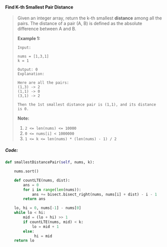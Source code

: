 #### Find K-th Smallest Pair Distance

> Given an integer array, return the k-th smallest **distance** among all the pairs. The distance of a pair \(A, B\) is defined as the absolute difference between A and B.
>
> **Example 1:**  
>
>
> ```
> Input:
>
> nums = [1,3,1]
> k = 1
>
> Output: 0
> Explanation:
>
> Here are all the pairs: 
> (1,3) -> 2 
> (1,1) -> 0
> (3,1) -> 2
>
> Then the 1st smallest distance pair is (1,1), and its distance is 0.
> ```
>
> **Note:**
>
> 1. `2 <= len(nums) <= 10000`
> 2. `0 <= nums[i] < 1000000`
> 3. `1 <= k <= len(nums) * (len(nums) - 1) / 2`

##### Code:

```py
def smallestDistancePair(self, nums, k):

    nums.sort()

    def countLTE(nums, dist):
        ans = 0
        for i in range(len(nums)):
            ans += bisect.bisect_right(nums, nums[i] + dist) - i - 1
        return ans

    lo, hi = 0, nums[-1] - nums[0]
    while lo < hi:
        mid = (lo + hi) >> 1
        if countLTE(nums, mid) < k:
            lo = mid + 1
        else:
             hi = mid
    return lo
```



